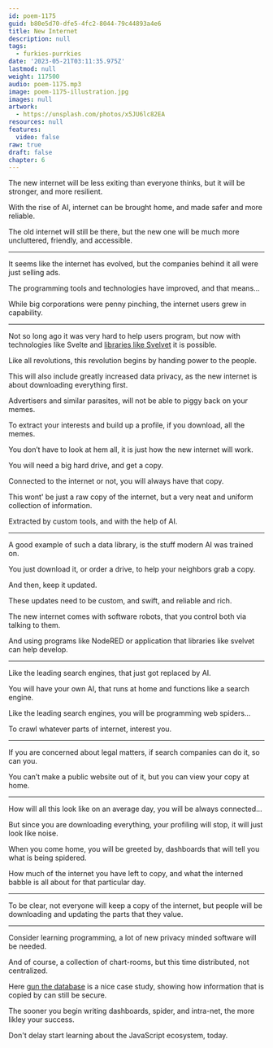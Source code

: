 ```yaml
---
id: poem-1175
guid: b80e5d70-dfe5-4fc2-8044-79c44893a4e6
title: New Internet
description: null
tags:
  - furkies-purrkies
date: '2023-05-21T03:11:35.975Z'
lastmod: null
weight: 117500
audio: poem-1175.mp3
image: poem-1175-illustration.jpg
images: null
artwork:
  - https://unsplash.com/photos/x5JU6lc82EA
resources: null
features:
  video: false
raw: true
draft: false
chapter: 6
---
```


The new internet will be less exiting than everyone thinks,
but it will be stronger, and more resilient.

With the rise of AI,
internet can be brought home, and made safer and more reliable.

The old internet will still be there,
but the new one will be much more uncluttered, friendly, and accessible.

---

It seems like the internet has evolved,
but the companies behind it all were just selling ads.

The programming tools and technologies have improved,
and that means…

While big corporations were penny pinching,
the internet users grew in capability.

---

Not so long ago it was very hard to help users program,
but now with technologies like Svelte and [libraries like Svelvet][0] it is possible.

Like all revolutions,
this revolution begins by handing power to the people.

This will also include greatly increased data privacy,
as the new internet is about downloading everything first.

Advertisers and similar parasites,
will not be able to piggy back on your memes.

To extract your interests and build up a profile,
if you download, all the memes.

You don’t have to look at hem all,
it is just how the new internet will work.

You will need a big hard drive,
and get a copy.

Connected to the internet or not,
you will always have that copy.

This wont' be just a raw copy of the internet,
but a very neat and uniform collection of information.

Extracted by custom tools,
and with the help of AI.

---

A good example of such a data library,
is the stuff modern AI was trained on.

You just download it, or order a drive,
to help your neighbors grab a copy.

And then,
keep it updated.

These updates need to be custom,
and swift, and reliable and rich.

The new internet comes with software robots,
that you control both via talking to them.

And using programs like NodeRED or
application that libraries like svelvet can help develop.

---

Like the leading search engines,
that just got replaced by AI.

You will have your own AI,
that runs at home and functions like a search engine.

Like the leading search engines,
you will be programming web spiders…

To crawl whatever parts of internet,
interest you.

---

If you are concerned about legal matters,
if search companies can do it, so can you.

You can’t make a public website out of it,
but you can view your copy at home.

---

How will all this look like on an average day,
you will be always connected…

But since you are downloading everything,
your profiling will stop, it will just look like noise.

When you come home, you will be greeted by,
dashboards that will tell you what is being spidered.

How much of the internet you have left to copy,
and what the interned babble is all about for that particular day.

---

To be clear, not everyone will keep a copy of the internet,
but people will be downloading and updating the parts that they value.

---

Consider learning programming,
a lot of new privacy minded software will be needed.

And of course, a collection of chart-rooms,
but this time distributed, not centralized.

Here [gun the database][1] is a nice case study,
showing how information that is copied by can still be secure.

The sooner you begin writing dashboards, spider, and intra-net,
the more likley your success.

Don't delay start learning about the JavaScript ecosystem,
today.

[0]: https://www.svelvet.io/
[1]: https://github.com/amark/gun
